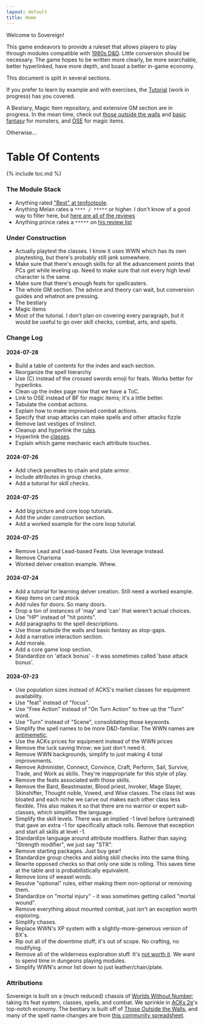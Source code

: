 ```yaml
---
layout: default
title: Home
---
```


Welcome to Sovereign!

This game endeavors to provide a ruleset that allows players to play through modules compatible with [1980s D&D](https://en.wikipedia.org/wiki/Dungeons_%26_Dragons_Basic_Set). Little conversion should be necessary. The game hopes to be written more clearly, be more searchable, better hyperlinked, have more depth, and boast a better in-game economy.

This document is split in several sections.

If you prefer to learn by example and with exercises, the [Tutorial](/tutorial) (work in progress) has you covered.

A Bestiary, Magic Item repository, and extensive GM section are in progress. In the mean time, check out [those outside the walls](https://www.drivethrurpg.com/en/product/422653/Those-Outside-the-Walls--A-450-Monster-Bestiary) and [basic fantasy](https://basicfantasy.org/srd/monstersAll.html) for monsters, and [OSE](https://oldschoolessentials.necroticgnome.com/srd/index.php/Magic_Items_(General)) for magic items.

Otherwise...

# Table Of Contents

{% include toc.md %}

### The Module Stack

- Anything rated ["Best" at tenfootpole](https://tenfootpole.org/ironspike/?cat=7).
- Anything Melan rates a `**** / *****` or higher. I don't know of a good way to filter here, but [here are all of the reviews](https://beyondfomalhaut.blogspot.com/search/label/review)
- Anything prince rates a `*****` on [his review list](https://princeofnothingblogs.wordpress.com/reviews/)

### Under Construction

- Actually playtest the classes. I know it uses WWN which has its own playtesting, but there's probably still jank somewhere.
- Make sure that there's enough skills for all the advancement points that PCs get while leveling up. Need to make sure that not every high level character is the same.
- Make sure that there's enough feats for spellcasters.
- The whole GM section. The advice and theory can wait, but conversion guides and whatnot are pressing.
- The bestiary
- Magic items
- Most of the tutorial. I don't plan on covering every paragraph, but it would be useful to go over skill checks, combat, arts, and spells.

### Change Log

#### 2024-07-28
- Build a table of contents for the index and each section.
- Reorganize the spell hierarchy
- Use (C) instead of the crossed swords emoji for feats. Works better for hyperlinks.
- Clean up the index page now that we have a ToC.
- Link to OSE instead of BF for magic items; it's a little better.
- Tabulate the combat actions.
- Explain how to make improvised combat actions.
- Specify that snap attacks can make spells and other attacks fizzle
- Remove last vestiges of Instinct.
- Cleanup and hyperlink the [rules](/rules).
- Hyperlink the [classes](/classes).
- Explain which game mechanic each attribute touches.

#### 2024-07-26
- Add check penalties to chain and plate armor.
- Include attributes in group checks.
- Add a tutorial for skill checks.

#### 2024-07-25
- Add big picture and core loop tutorials.
- Add the under construction section.
- Add a worked example for the core loop tutorial.

#### 2024-07-25
- Remove Lead and Lead-based Feats. Use leverage instead.
- Remove Charisma
- Worked delver creation example. Whew.

#### 2024-07-24
- Add a tutorial for learning delver creation. Still need a worked example.
- Keep items on card stock
- Add rules for doors. So many doors.
- Drop a ton of instances of 'may' and 'can' that weren't actual choices.
- Use "HP" instead of "hit points".
- Add paragraphs to the spell descriptions.
- Use those outside the walls and basic fantasy as stop-gaps.
- Add a narrative interaction section.
- Add morale.
- Add a core game loop section.
- Standardize on 'attack bonus' - it was sometimes called 'base attack bonus'.

#### 2024-07-23
- Use population sizes instead of ACKS's market classes for equipment availability.
- Use "feat" instead of "focus".
- Use "Free Action" instead of "On Turn Action" to free up the "Turn" word.
- Use "Turn" instead of "Scene", consolidating those keywords.
- Simplify the spell names to be more D&D-familiar. The WWN names are [antimemetic](https://qntm.org/scp).
- Use the ACKs prices for equipment instead of the WWN prices
- Remove the luck saving throw; we just don't need it.
- Remove WWN backgrounds, simplify to just making 4 total improvements.
- Remove Administer, Connect, Convince, Craft, Perform, Sail, Survive, Trade, and Work as skills. They're inappropriate for this style of play.
- Remove the feats associated with those skills.
- Remove the Bard, Beastmaster, Blood priest, Invoker, Mage Slayer, Skinshifter, Thought noble, Vowed, and Wise classes. The class list was bloated and each niche we carve out makes each other class less flexible. This also makes it so that there are no warrior or expert sub-classes, which simplifies the language.
- Simplify the skill levels. There was an implied -1 level before (untrained) that gave an extra -1 for specifically attack rolls. Remove that exception and start all skills at level -1.
- Standardize language around attribute modifiers. Rather than saying "Strength modifier", we just say "STR".
- Remove starting packages. Just buy gear!
- Standardize group checks and aiding skill checks into the same thing.
- Rewrite opposed checks so that only one side is rolling. This saves time at the table and is probabilistically equivalent.
- Remove *tons* of weasel words.
- Resolve "optional" rules, either making them non-optional or removing them.
- Standardize on "mortal injury" - it was sometimes getting called "mortal wound".
- Remove everything about mounted combat, just isn't an exception worth exploring.
- Simplify chases.
- Replace WWN's XP system with a slightly-more-generous version of BX's.
- Rip out all of the downtime stuff; it's out of scope. No crafting, no modifying.
- Remove all of the wilderness exploration stuff. It's [not worth it](https://rancourt.substack.com/i/146342934/conclusions-and-suggestions). We want to spend time in dungeons playing modules.
- Simplify WWN's armor list down to just leather/chain/plate.

### Attributions

Sovereign is built on a (much reduced) chassis of [Worlds Without Number](https://www.drivethrurpg.com/en/product/348791/Worlds-Without-Number); taking its feat system, classes, spells, and combat. We sprinkle in [ACKs 2e](https://autarch.co/adventurer-conqueror-king/)'s top-notch economy. The bestiary is built off of [Those Outside the Walls](https://www.drivethrurpg.com/en/product/422653/Those-Outside-the-Walls--A-450-Monster-Bestiary), and many of the spell name changes are from [this community spreadsheet](https://docs.google.com/spreadsheets/d/1JVoO0kBs4OWH8sfQW0als0akRoeDFEdZejW4TF6x92w/edit?gid=0#gid=0).

